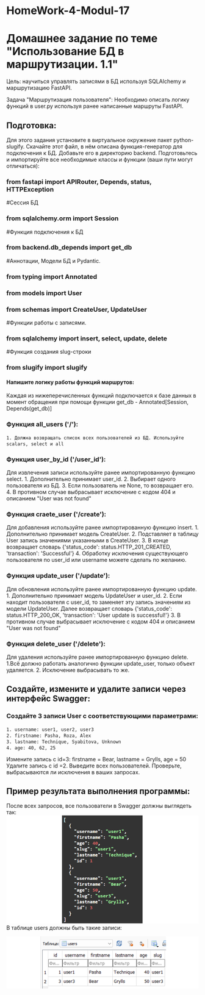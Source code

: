 # HomeWork-4-Modul-17
# Домашнее задание по теме "Использование БД в маршрутизации. 1.1"
Цель: научиться управлять записями в БД используя SQLAlchemy и маршрутизацию FastAPI.

Задача "Маршрутизация пользователя":
Необходимо описать логику функций в user.py используя ранее написанные маршруты FastAPI.
## Подготовка:
Для этого задания установите в виртуальное окружение пакет  python-slugify.
Скачайте этот файл, в нём описана функция-генератор для подключения к БД. Добавьте его в директорию backend.
Подготовьтесь и импортируйте все необходимые классы и функции (ваши пути могут отличаться):
### from fastapi import APIRouter, Depends, status, HTTPException
#Сессия БД
### from sqlalchemy.orm import Session
#Функция подключения к БД
### from backend.db_depends import get_db
#Аннотации, Модели БД и Pydantic.
### from typing import Annotated
### from models import User
### from schemas import CreateUser, UpdateUser
#Функции работы с записями.
### from sqlalchemy import insert, select, update, delete
#Функция создания slug-строки
### from slugify import slugify

#### Напишите логику работы функций маршрутов:         

Каждая из нижеперечисленных функций подключается к базе данных в момент обращения при помощи функции get_db - Annotated[Session, Depends(get_db)]
### Функция all_users ('/'):
    1. Должна возвращать список всех пользователей из БД. Используйте scalars, select и all
### Функция user_by_id ('/user_id'):
Для извлечения записи используйте ранее импортированную функцию select.
    1. Дополнительно принимает user_id.
    2. Выбирает одного пользователя из БД.
    3. Если пользователь не None, то возвращает его.
    4. В противном случае выбрасывает исключение с кодом 404 и описанием "User was not found"
### Функция craete_user ('/create'):
Для добавления используйте ранее импортированную функцию insert.
    1. Дополнительно принимает модель CreateUser.
    2. Подставляет в таблицу User запись значениями указанными в CreateUser.
    3. В конце возвращает словарь {'status_code': status.HTTP_201_CREATED, 'transaction': 'Successful'}
    4. Обработку исключения существующего пользователя по user_id или username можете сделать по желанию.
### Функция update_user ('/update'):
Для обновления используйте ранее импортированную функцию update.
    1. Дополнительно принимает модель UpdateUser и user_id.
    2. Если находит пользователя с user_id, то заменяет эту запись значениям из модели UpdateUser. Далее возвращает словарь {'status_code': status.HTTP_200_OK, 'transaction': 'User update is successful!'}
    3. В противном случае выбрасывает исключение с кодом 404 и описанием "User was not found"
### Функция delete_user ('/delete'):
Для удаления используйте ранее импортированную функцию delete.
    1.Всё должно работать аналогично функции update_user, только объект удаляется.
    2. Исключение выбрасывать то же.
## Создайте, измените и удалите записи через интерфейс Swagger:
### Создайте 3 записи User с соответствующими параметрами:
    1. username: user1, user2, user3
    2. firstname: Pasha, Roza, Alex
    3. lastname: Technique, Syabitova, Unknown
    4. age: 40, 62, 25
Измените запись с id=3: firstname = Bear, lastname = Grylls, age = 50
Удалите запись с id =2.
Выведите всех пользователей.
Проверьте, выбрасываются ли исключения в ваших запросах.
## Пример результата выполнения программы:
После всех запросов, все пользователи в Swagger должны выглядеть так:
![alt text](image.png)
В таблице users должны быть такие записи:

![alt text](image-1.png)



